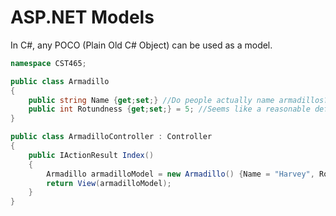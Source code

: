 # ASP.NET Models
In C#, any POCO (Plain Old C# Object) can be used as a model.  


```csharp
namespace CST465;

public class Armadillo
{    
    public string Name {get;set;} //Do people actually name armadillos?
    public int Rotundness {get;set;} = 5; //Seems like a reasonable default
}
```

```csharp
public class ArmadilloController : Controller
{
    public IActionResult Index()
    {
        Armadillo armadilloModel = new Armadillo() {Name = "Harvey", Rotundness = 7};
        return View(armadilloModel);
    }
}
```